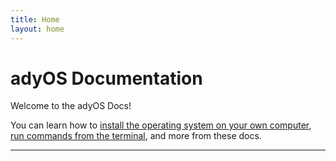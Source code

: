 ```yaml
---
title: Home
layout: home
---
```


# adyOS Documentation

Welcome to the adyOS Docs!

You can learn how to [install the operating system on your own computer], [run commands from the terminal], and more from these docs.

---

[^1]: [It can take up to 10 minutes for changes to your site to publish after you push the changes to GitHub](https://docs.github.com/en/pages/setting-up-a-github-pages-site-with-jekyll/creating-a-github-pages-site-with-jekyll#creating-your-site).

[install the operating system on your own computer]: https://ady.tomcat.sh/install
[run commands from the terminal]: https://ady.tomcat.sh/commands
